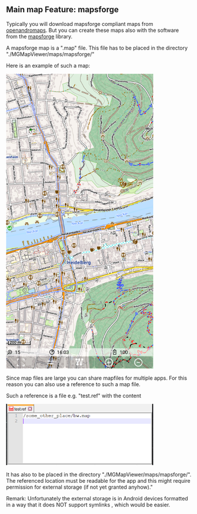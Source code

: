 ## Main map Feature: mapsforge

Typically you will download mapsforge compliant maps from [openandromaps](https://www.openandromaps.org/). 
But you can create these maps also with the software from the [mapsforge](https://github.com/mapsforge/mapsforge) library.

A mapsforge map is a ".map" file. This file has to be placed in the directory "./MGMapViewer/maps/mapsforge/"

Here is an example of such a map: 

<img src="./mapsforge_map.png" width="400" />

Since map files are large you can share mapfiles for multiple apps. 
For this reason you can also use a reference to such a map file.

Such a reference is a file e.g. "test.ref" with the content

<img src="./map_ref.png" width="400" />

It has also to be placed in the directory "./MGMapViewer/maps/mapsforge/". The referenced location must 
be readable for the app and this might require permission for external storage (if not yet granted anyhow)." 

Remark: Unfortunately the external storage is in Android devices formatted in a way that it does NOT support symlinks , which would be easier.
